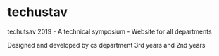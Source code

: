 # techustav
techutsav 2019 - A technical symposium - Website for all departments

Designed and developed by cs department 3rd years and 2nd years
